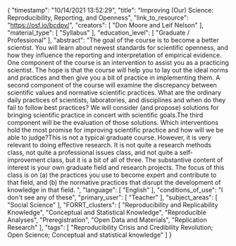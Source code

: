 {
    "timestamp": "10/14/2021 13:52:29",
    "title": "Improving (Our) Science: Reproducibility, Reporting, and Openness",
    "link_to_resource": "https://osf.io/bcdpv/",
    "creators": [
        "Don Moore and Leif Nelson"
    ],
    "material_type": [
        "Syllabus"
    ],
    "education_level": [
        "Graduate / Professional"
    ],
    "abstract": "The goal of the course is to become a better scientist. You will learn about newest standards for scientific openness, and how they influence the reporting and interpretation of empirical evidence. One component of the course is an intervention to assist you as a practicing scientist. The hope is that the course will help you to lay out the ideal norms and practices and then give you a bit of practice in implementing them. A second component of the course will examine the discrepancy between scientific values and normative scientific practices. What are the ordinary daily practices of scientists, laboratories, and disciplines and when do they fail to follow best practices? We will consider (and propose) solutions for bringing scientific practice in concert with scientific goals.The third component will be the evaluation of those solutions. Which interventions hold the most promise for improving scientific practice and how will we be able to judge?This is not a typical graduate course. However, it is very relevant to doing effective research. It is not quite a research methods class, not quite a professional issues class, and not quite a self-improvement class, but it is a bit of all of three. The substantive content of interest is your own graduate field and research projects. The focus of this class is on (a) the practices you use to become expert and contribute to that field, and (b) the normative practices that disrupt the development of knowledge in that field. ",
    "language": [
        "English"
    ],
    "conditions_of_use": "I don't see any of these",
    "primary_user": [
        "Teacher"
    ],
    "subject_areas": [
        "Social Science"
    ],
    "FORRT_clusters": [
        "Reproducibility and Replicability Knowledge",
        "Conceptual and Statistical Knowledge",
        "Reproducible Analyses",
        "Preregistration",
        "Open Data and Materials",
        "Replication Research"
    ],
    "tags": [
        "Reproducibility Crisis and Credibility Revolution; Open Science; Conceptual and statistical knowledge"
    ]
}